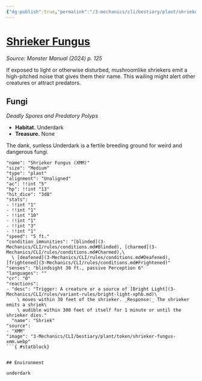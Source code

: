 ```yaml
---
{"dg-publish":true,"permalink":"/3-mechanics/cli/bestiary/plant/shrieker-fungus-xmm/","tags":["ttrpg-cli/compendium/src/5e/xmm","ttrpg-cli/monster/cr/0","ttrpg-cli/monster/environment/underdark","ttrpg-cli/monster/size/medium","ttrpg-cli/monster/type/plant"],"noteIcon":""}
---
```


# [Shrieker Fungus](3-Mechanics\CLI\bestiary\plant/shrieker-fungus-xmm.md)
*Source: Monster Manual (2024) p. 125*  

If exposed to light or otherwise disturbed, mushroomlike shriekers emit a high-pitched noise that gives them their name. This wailing might alert other creatures or attract predators.

## Fungi

*Deadly Spores and Predatory Polyps*

- **Habitat.** Underdark  
- **Treasure.** None  

The dank, sunless Underdark is a fertile breeding ground for weird and dangerous fungi.

```statblock
"name": "Shrieker Fungus (XMM)"
"size": "Medium"
"type": "plant"
"alignment": "Unaligned"
"ac": !!int "5"
"hp": !!int "13"
"hit_dice": "3d8"
"stats":
- !!int "1"
- !!int "1"
- !!int "10"
- !!int "1"
- !!int "3"
- !!int "1"
"speed": "5 ft."
"condition_immunities": "[blinded](3-Mechanics/CLI/rules/conditions.md#Blinded), [charmed](3-Mechanics/CLI/rules/conditions.md#Charmed),\
  \ [deafened](3-Mechanics/CLI/rules/conditions.md#Deafened), [frightened](3-Mechanics/CLI/rules/conditions.md#Frightened)"
"senses": "blindsight 30 ft., passive Perception 6"
"languages": ""
"cr": "0"
"reactions":
- "desc": "Trigger: A creature or a source of [Bright Light](3-Mechanics/CLI/rules/variant-rules/bright-light-xphb.md)\
    \ moves within 30 feet of the shrieker. _Response:_ The shrieker emits a shriek\
    \ audible within 300 feet of itself for 1 minute or until the shrieker dies."
  "name": "Shriek"
"source":
- "XMM"
"image": "3-Mechanics/CLI/bestiary/plant/token/shrieker-fungus-xmm.webp"
```{ #statblock}


## Environment

underdark